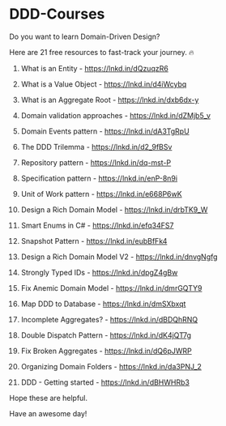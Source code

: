 # DDD-Courses


Do you want to learn Domain-Driven Design? 
 
Here are 21 free resources to fast-track your journey. 🔥 
 
1. What is an Entity - https://lnkd.in/dQzuqzR6 
 
2. What is a Value Object - https://lnkd.in/d4iWcybq 
 
3. What is an Aggregate Root - https://lnkd.in/dxb6dx-y 
 
4. Domain validation approaches - https://lnkd.in/dZMjb5_v 
 
5. Domain Events pattern - https://lnkd.in/dA3TgRpU 
 
6. The DDD Trilemma - https://lnkd.in/d2_9fBSv 
 
7. Repository pattern - https://lnkd.in/dq-mst-P 
 
8. Specification pattern - https://lnkd.in/enP-8n9i 
 
9. Unit of Work pattern - https://lnkd.in/e668P6wK 
 
10. Design a Rich Domain Model - https://lnkd.in/drbTK9_W 
 
11. Smart Enums in C# - https://lnkd.in/efq34FS7 
 
12. Snapshot Pattern - https://lnkd.in/eubBfFk4 
 
13. Design a Rich Domain Model V2 - https://lnkd.in/dnvgNgfg 
 
14. Strongly Typed IDs - https://lnkd.in/dpgZ4gBw 
 
15. Fix Anemic Domain Model - https://lnkd.in/dmrGQTY9 
 
16. Map DDD to Database - https://lnkd.in/dmSXbxqt 
 
17. Incomplete Aggregates? - https://lnkd.in/dBDQhRNQ 
 
18. Double Dispatch Pattern - https://lnkd.in/dK4jQT7g 
 
19. Fix Broken Aggregates - https://lnkd.in/dQ6pJWRP 
 
20. Organizing Domain Folders - https://lnkd.in/da3PNJ_2 
 
21. DDD - Getting started - https://lnkd.in/dBHWHRb3 
 
Hope these are helpful. 
 
Have an awesome day! 
 
